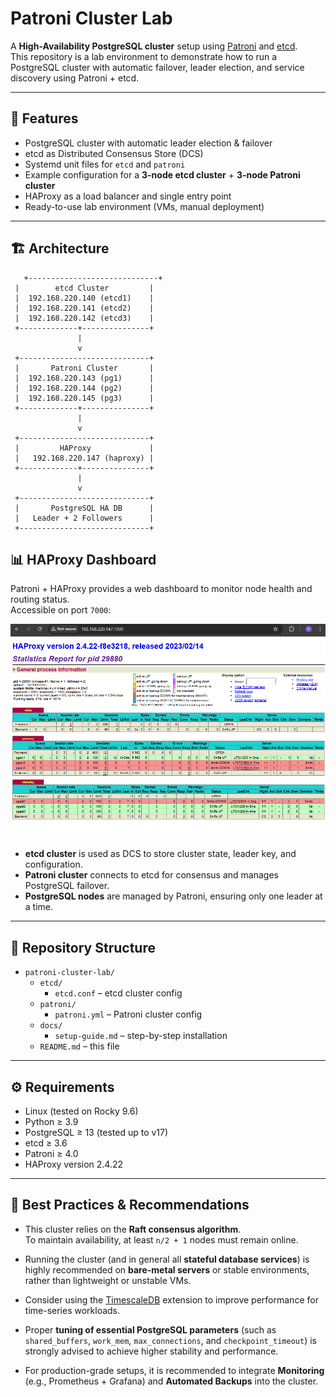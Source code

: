 # Patroni Cluster Lab

A **High-Availability PostgreSQL cluster** setup using [Patroni](https://patroni.readthedocs.io/) and [etcd](https://etcd.io/).  
This repository is a lab environment to demonstrate how to run a PostgreSQL cluster with automatic failover, leader election, and service discovery using Patroni + etcd.

---

## 🚀 Features
- PostgreSQL cluster with automatic leader election & failover
- etcd as Distributed Consensus Store (DCS)
- Systemd unit files for `etcd` and `patroni`
- Example configuration for a **3-node etcd cluster** + **3-node Patroni cluster**
- HAProxy as a load balancer and single entry point
- Ready-to-use lab environment (VMs, manual deployment)

---

## 🏗️ Architecture
       +-----------------------------+
     |        etcd Cluster         |
     |  192.168.220.140 (etcd1)    |
     |  192.168.220.141 (etcd2)    |
     |  192.168.220.142 (etcd3)    |
     +-------------+---------------+
                   |
                   v
     +-----------------------------+
     |       Patroni Cluster       |
     |  192.168.220.143 (pg1)      |
     |  192.168.220.144 (pg2)      |
     |  192.168.220.145 (pg3)      |
     +-------------+---------------+
                   |
                   v
     +-----------------------------+
     |         HAProxy             |
     |   192.168.220.147 (haproxy) |
     +-------------+---------------+
                   |
                   v
     +-----------------------------+
     |       PostgreSQL HA DB      |
     |   Leader + 2 Followers      |
     +-----------------------------+

## 📊 HAProxy Dashboard

Patroni + HAProxy provides a web dashboard to monitor node health and routing status.  
Accessible on port `7000`:

![HAProxy Dashboard](ha-proxy.PNG)


- **etcd cluster** is used as DCS to store cluster state, leader key, and configuration.
- **Patroni cluster** connects to etcd for consensus and manages PostgreSQL failover.
- **PostgreSQL nodes** are managed by Patroni, ensuring only one leader at a time.

---

## 📂 Repository Structure

- `patroni-cluster-lab/`
  - `etcd/`
    - `etcd.conf` – etcd cluster config
  - `patroni/`
    - `patroni.yml` – Patroni cluster config
  - `docs/`
    - `setup-guide.md` – step-by-step installation
  - `README.md` – this file

---

## ⚙️ Requirements
- Linux (tested on Rocky 9.6)
- Python ≥ 3.9
- PostgreSQL ≥ 13 (tested up to v17)
- etcd ≥ 3.6
- Patroni ≥ 4.0
- HAProxy version 2.4.22

---

## 📝 Best Practices & Recommendations

- This cluster relies on the **Raft consensus algorithm**.  
  To maintain availability, at least `n/2 + 1` nodes must remain online.  

- Running the cluster (and in general all **stateful database services**) is highly recommended on **bare-metal servers** or stable environments, rather than lightweight or unstable VMs.  

- Consider using the [TimescaleDB](https://www.timescale.com/) extension to improve performance for time-series workloads.  

- Proper **tuning of essential PostgreSQL parameters** (such as `shared_buffers`, `work_mem`, `max_connections`, and `checkpoint_timeout`) is strongly advised to achieve higher stability and performance.  

- For production-grade setups, it is recommended to integrate **Monitoring** (e.g., Prometheus + Grafana) and **Automated Backups** into the cluster.  





